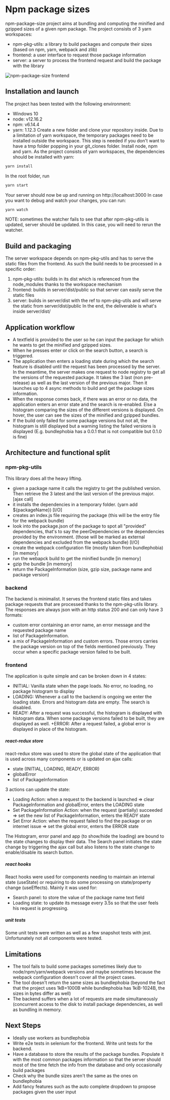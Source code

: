 # Npm package sizes
npm-package-size project aims at bundling and computing the minified and gzipped sizes of a given npm package.
The project consists of 3 yarn workspaces: 
+ npm-pkg-utils: a library to build packages and compute their sizes (based on npm, yarn, webpack and zlib)
+ frontend: a user interface to request those package information  
+ server: a server to process the frontend request and build the package with the library

![npm-package-size frontend](screenshot.png?raw=true)
## Installation and launch
The project has been tested with the following environment:
+ Windows 10
+ node: v12.16.2
+ npm: v6.14.4
+ yarn: 1.12.3
Create a new folder and clone your repository inside. Due to a limitation of yarn workspace, the temporary packages 
need to be installed outside the workspace. This step is needed if you don't want to have a tmp folder popping in your 
git_clones folder. 
Install node, npm and yarn. As the project consists of yarn workspaces, the dependencies should be installed with yarn:
```bash
yarn install
```
In the root folder, run
```bash
yarn start
```
Your server should now be up and running on http://localhost:3000
In case you want to debug and watch your changes, you can run:
```bash
yarn watch
```
NOTE: sometimes the watcher fails to see that after npm-pkg-utils is updated, server should be updated. In this case,
 you will need to rerun the watcher.
 ## Build and packaging
 The server workspace depends on npm-pkg-utils and has to serve the static files from the frontend. As such the build
  needs to be processed in a specific order:
  1. npm-pkg-utils: builds in its dist which is referenced from the node_modules thanks to the workspace mechanism
  2. frontend: builds in server/dist/public so that server can easily serve the static files
  3. server: builds in server/dist with the ref to npm-pkg-utils and will serve the static from server/dist/public
In the end, the deliverable is what's inside server/dist/
## Application workflow
+ A textfield is provided to the user so he can input the package for which he wants to get the minified and gzipped 
sizes. 
+ When he presses enter or click on the search button, a search is triggered. 
+ The application then enters a loading state during which the search feature is disabled until the request 
has been processed by the server. In the meantime, the server makes one request to node registry to get all the 
versions of the requested package. It takes the 3 last (non pre-release) as well as the last version of the previous 
major. Then it launches up to 4 async methods to build and get the package sizes information.
+ When the response comes back, if there was an error or no data, the application enters an error state and the search 
is re-enabled. Else a histogram comparing the sizes of the different versions is displayed. On hover, the user can see 
the sizes of the minified and gzipped bundles.
+ If the build only failed for some package versions but not all, the histogram is still displayed but a warning 
listing the failed versions is displayed (E.g. bundlephobia has a 0.0.1 that is not compatible but 0.1.0 is fine)
## Architecture and functional split
### npm-pkg-utils
This library does all the heavy lifting. 
+ given a package name it calls the registry to get the published version. Then retrieve the 3 latest and the last 
version of the previous major. [ajax call]
+ it installs the dependencies in a temporary folder. (yarn add ${packageName}) [I/O]
+ creates an index.js file requiring the package (this will be the entry file for the webpack bundle)
+ look into the package.json of the package to spot all "provided" dependencies, that's to say the peerDependencies
 or the dependencies provided by the environment. (those will be marked as external dependencies and excluded from the 
 webpack bundle) [I/O]
 + create the webpack configuration file (mostly taken from bundlephobia) [in memory]
 + run the webapck build to get the minified bundle [in memory]
 + gzip the bundle [in memory]
 + return the PackageInformation (size, gzip size, package name and package version)  
### backend
The backend is minimalist. It serves the frontend static files and takes package requests that are processed thanks 
to the npm-pkg-utils library. The responses are always json with an http status 200 and can only have 3 formats:
+ custom error containing an error name, an error message and the requested package name
+ list of PackageInformation. 
+ a mix of PackageInformation and custom errors. Those errors carries the package version on top of the fields 
mentioned previously. They occur when a specific package version failed to be built. 
### frontend
The application is quite simple and can be broken down in 4 states:
+ INITIAL: Vanilla state when the page loads. No error, no loading, no package histogram to display
+ LOADING: Whenever a call to the backend is ongoing we enter the loading state. Errors and histogram data are empty. 
The search is disabled.
+ READY: After a request was successful, the histogram is displayed with histogram data. When some package versions 
failed to be built, they are displayed as well.
 +ERROR: After a request failed, a global error is displayed in place of the histogram.
##### react-redux store
react-redux store was used to store the global state of the application that is used across many components or is 
updated on ajax calls:
+ state (INITIAL, LOADING, READY, ERROR)
+ globalError
+ list of PackageInformation

3 actions can update the state:
+ Loading Action: when a request to the backend is launched => clear PackageInformation and globalError, enters the 
LOADING state
+ Set PackageInformation Action: when the request (partially) succeeded => set the new list of PackageInformation, 
enters the READY state
+ Set Error Action: when the request failed to find the package or on internet issue => set the global error, enters 
the ERROR state

The Histogram, error panel and app (to show/hide the loading) are bound to the state changes to display their data. 
The Search panel initiates the state change by triggering the ajax call but also listens to the state change to 
enable/disable its search button.
##### react hooks
React hooks were used for components needing to maintain an internal state (useState) or requiring to do some 
processing on state/property change (useEffects). Mainly it was used for:
+ Search panel: to store the value of the package name text field
+ Loading state: to update its message every 3.5s so that the user feels his request is progressing. 
##### unit tests
Some unit tests were written as well as a few snapshot tests with jest. Unfortunately not all components were tested.

## Limitations
+ The tool fails to build some packages sometimes likely due to node/npm/yarn/webpack versions and maybe sometimes 
because the webpack configuration doesn't cover all the project cases.
+ The tool doesn't return the same sizes as bundlephobia (beyond the fact that the project uses 1kB=1000B while 
bundlephobia has 1kiB-1024B, the sizes in bytes differ as well)
+ The backend suffers when a lot of requests are made simultaneously (concurrent access to the disk to install 
package dependencies, as well as bundling in memory.
## Next Steps
+ Ideally use workers as bundlephobia
+ Write e2e tests in selenium for the frontend. Write unit tests for the backend.
+ Have a database to store the results of the package bundles. Populate it with the most common packages 
information so that the server should most of the time fetch the info from the database and only occasionally build 
packages
+ Check why the bundle sizes aren't the same as the ones on bundlephobia
+ Add fancy features such as the auto complete dropdown to propose packages given the user input
